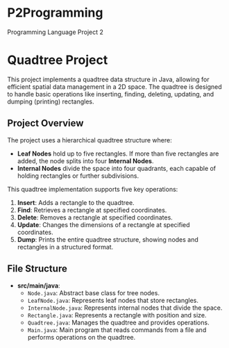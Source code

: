 # P2Programming
Programming Language Project 2

# Quadtree Project

This project implements a quadtree data structure in Java, allowing for efficient spatial data management in a 2D space. The quadtree is designed to handle basic operations like inserting, finding, deleting, updating, and dumping (printing) rectangles.

## Project Overview

The project uses a hierarchical quadtree structure where:
- **Leaf Nodes** hold up to five rectangles. If more than five rectangles are added, the node splits into four **Internal Nodes**.
- **Internal Nodes** divide the space into four quadrants, each capable of holding rectangles or further subdivisions.

This quadtree implementation supports five key operations:
1. **Insert**: Adds a rectangle to the quadtree.
2. **Find**: Retrieves a rectangle at specified coordinates.
3. **Delete**: Removes a rectangle at specified coordinates.
4. **Update**: Changes the dimensions of a rectangle at specified coordinates.
5. **Dump**: Prints the entire quadtree structure, showing nodes and rectangles in a structured format.

## File Structure

- **src/main/java**:
  - `Node.java`: Abstract base class for tree nodes.
  - `LeafNode.java`: Represents leaf nodes that store rectangles.
  - `InternalNode.java`: Represents internal nodes that divide the space.
  - `Rectangle.java`: Represents a rectangle with position and size.
  - `Quadtree.java`: Manages the quadtree and provides operations.
  - `Main.java`: Main program that reads commands from a file and performs operations on the quadtree.

